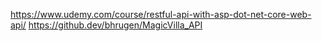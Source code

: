 https://www.udemy.com/course/restful-api-with-asp-dot-net-core-web-api/
https://github.dev/bhrugen/MagicVilla_API